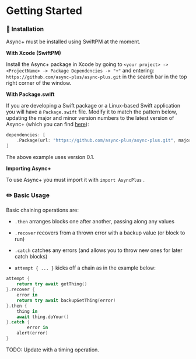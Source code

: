 # Getting Started

### 💾  Installation

Async+ must be installed using SwiftPM at the moment.

**With Xcode (SwiftPM)** 

Install the Async+ package in Xcode by going to `<your project> -> <ProjectName> -> Package Dependencies -> "+"` and entering: `https://github.com/async-plus/async-plus.git` in the search bar in the top right corner of the window.

**With Package.swift**

If you are developing a Swift package or a Linux-based Swift application you will have a `Package.swift` file. Modify it to match the pattern below, updating the major and minor version numbers to the latest version of Async+ (which you can find [here](https://github.com/async-plus/async-plus/tags)):

```swift
dependencies: [
    .Package(url: "https://github.com/async-plus/async-plus.git", majorVersion: 0, minor: 1),
] 
```

The above example uses version 0.1.

**Importing Async+**

To use Async+ you must import it with `import AsyncPlus` .

### ✏️  Basic Usage

Basic chaining operations are:

* `.then` arranges blocks one after another, passing along any values

* `.recover` recovers from a thrown error with a backup value (or block to run)
* `.catch` catches any errors (and allows you to throw new ones for later catch blocks)
* `attempt { ... }` kicks off a chain as in the example below:

```swift
attempt {
    return try await getThing()
}.recover {
    error in
    return try await backupGetThing(error)
}.then {
    thing in
    await thing.doYour()
}.catch {
		error in
    alert(error)
}
```

TODO: Update with a timing operation.